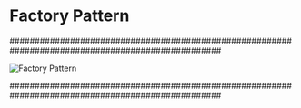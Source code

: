 # Factory Pattern

##################################################################################################

![Factory Pattern](https://bitbucket.org/nviethuan/typescript-design-pattern/raw/9a63fe7f977e307a6871d68fb92862608d98b7d6/Creational/AbstractFactoryPattern/1cf103c5-5c71-417d-952a-74c1c91df9b9.png "Factory Pattern")

##################################################################################################

